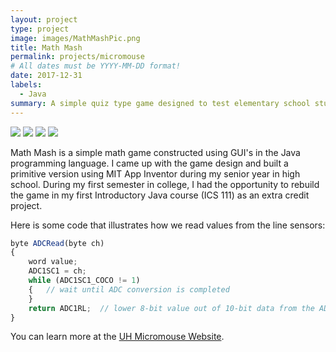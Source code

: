 ```yaml
---
layout: project
type: project
image: images/MathMashPic.png
title: Math Mash
permalink: projects/micromouse
# All dates must be YYYY-MM-DD format!
date: 2017-12-31
labels:
  - Java
summary: A simple quiz type game designed to test elementary school students' knowledge of simple arithmetic equations. 
---
```


<div class="ui small rounded images">
  <img class="ui image" src="../images/micromouse-robot.png">
  <img class="ui image" src="../images/micromouse-robot-2.jpg">
  <img class="ui image" src="../images/micromouse.jpg">
  <img class="ui image" src="../images/micromouse-circuit.png">
</div>

Math Mash is a simple math game constructed using GUI's in the Java programming language. I came up with the game design and built a primitive version using MIT App Inventor during my senior year in high school. During my first semester in college, I had the opportunity to rebuild the game in my first Introductory Java course (ICS 111) as an extra credit project. 

Here is some code that illustrates how we read values from the line sensors:

```js
byte ADCRead(byte ch)
{
    word value;
    ADC1SC1 = ch;
    while (ADC1SC1_COCO != 1)
    {   // wait until ADC conversion is completed   
    }
    return ADC1RL;  // lower 8-bit value out of 10-bit data from the ADC
}
```

You can learn more at the [UH Micromouse Website](http://www-ee.eng.hawaii.edu/~mmouse/about.html).



